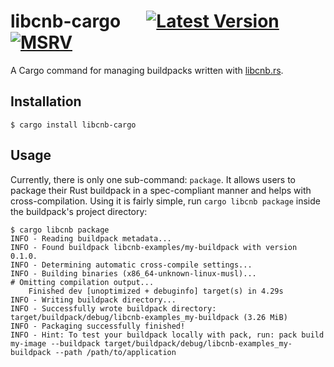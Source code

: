 # libcnb-cargo &emsp; [![Latest Version]][crates.io] [![MSRV]][install-rust]

A Cargo command for managing buildpacks written with [libcnb.rs](https://github.com/heroku/libcnb.rs).

## Installation

```shell
$ cargo install libcnb-cargo
```

## Usage

Currently, there is only one sub-command: `package`. It allows users to package their Rust buildpack in a spec-compliant
manner and helps with cross-compilation. Using it is fairly simple, run `cargo libcnb package` inside the buildpack's
project directory:

```shell
$ cargo libcnb package
INFO - Reading buildpack metadata...
INFO - Found buildpack libcnb-examples/my-buildpack with version 0.1.0.
INFO - Determining automatic cross-compile settings...
INFO - Building binaries (x86_64-unknown-linux-musl)...
# Omitting compilation output...
    Finished dev [unoptimized + debuginfo] target(s) in 4.29s
INFO - Writing buildpack directory...
INFO - Successfully wrote buildpack directory: target/buildpack/debug/libcnb-examples_my-buildpack (3.26 MiB)
INFO - Packaging successfully finished!
INFO - Hint: To test your buildpack locally with pack, run: pack build my-image --buildpack target/buildpack/debug/libcnb-examples_my-buildpack --path /path/to/application
```

[Latest Version]: https://img.shields.io/crates/v/libcnb-cargo.svg
[crates.io]: https://crates.io/crates/libcnb-cargo
[MSRV]: https://img.shields.io/badge/MSRV-rustc_1.59+-lightgray.svg
[install-rust]: https://www.rust-lang.org/tools/install
